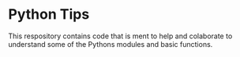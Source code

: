 # Python Tips
This respository contains code that is ment to help and colaborate to understand some of the Pythons modules and basic functions. 
